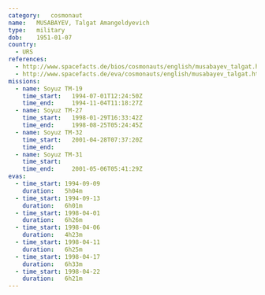 ```yaml
---
category:	cosmonaut
name:	MUSABAYEV, Talgat Amangeldyevich 
type:	military
dob:	1951-01-07
country:
  - URS
references:
  - http://www.spacefacts.de/bios/cosmonauts/english/musabayev_talgat.htm
  - http://www.spacefacts.de/eva/cosmonauts/english/musabayev_talgat.htm
missions:
  - name: Soyuz TM-19
    time_start:   1994-07-01T12:24:50Z
    time_end:     1994-11-04T11:18:27Z
  - name: Soyuz TM-27
    time_start:   1998-01-29T16:33:42Z
    time_end:     1998-08-25T05:24:45Z
  - name: Soyuz TM-32
    time_start:   2001-04-28T07:37:20Z
    time_end:     
  - name: Soyuz TM-31
    time_start:   
    time_end:     2001-05-06T05:41:29Z
evas:
  - time_start: 1994-09-09
    duration:   5h04m
  - time_start: 1994-09-13
    duration:   6h01m
  - time_start: 1998-04-01
    duration:   6h26m
  - time_start: 1998-04-06
    duration:   4h23m
  - time_start: 1998-04-11
    duration:   6h25m
  - time_start: 1998-04-17
    duration:   6h33m
  - time_start: 1998-04-22
    duration:   6h21m
---
```

